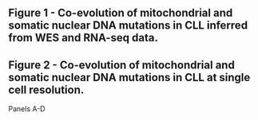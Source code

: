 ## Figure 1 - Co-evolution of mitochondrial and somatic nuclear DNA mutations in CLL inferred from WES and RNA-seq data.

## Figure 2 - Co-evolution of mitochondrial and somatic nuclear DNA mutations in CLL at single cell resolution.

Panels A-D

